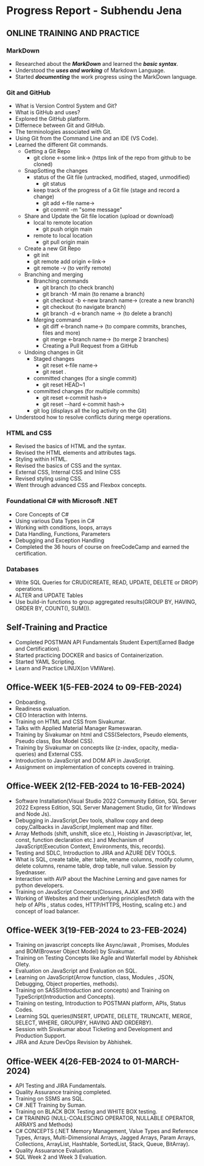 
# Progress Report - Subhendu Jena

## ONLINE TRAINING AND PRACTICE

### MarkDown
  - Researched about the ***MarkDown*** and learned the ***basic syntax***.
  - Understood the ***uses and working*** of Markdown Language.
  - Started ***documenting*** the work progress using the MarkDown language.

### Git and GitHub
  - What is Version Control System and Git?
  - What is GitHub and uses?
  - Explored the GitHub platform. 
  - Differnece between Git and GitHub.
  - The terminologies associated with Git.
  - Using Git from the Command Line and an IDE (VS Code).
  - Learned the different Git commands.
      - Getting a Git Repo
        - git clone <-some link->  (https link of the repo from github to be cloned)
      - SnapSotting the changes
        - status of the Git file (untracked, modified, staged, unmodified)
          - git status
        - keep track of the progress of a Git file (stage and record a change)
          - git add <-file name->
          - git commit -m "some message"
      - Share and Update the Git file location (upload or download)
        - local to remote location
          - git push origin main
        - remote to local location
          - git pull origin main
      - Create a new Git Repo
          - git init
          - git remote add origin <-link->
          - git remote -v (to verify remote)
      - Branching and merging
          - Branching commands
            - git branch (to check branch)
            - git branch -M main (to rename a branch)
            - git checkout -b <-new branch name-> (create a new branch)  
            - git checkout (to navigate branch)
            - git branch -d <-branch name -> (to delete a branch)
          - Merging command
            - git diff <-branch name-> (to compare commits, branches, files and more)
            - git merge <-branch name-> (to merge 2 branches)
            - Creating a Pull Request from a GitHub
      - Undoing changes in Git
          - Staged changes
             - git reset <-file name->
             - git reset .
          - committed changes (for a single commit)
             - git reset HEAD~1
          - committed changes (for multiple commits)
             - git reset <-commit hash->
             - git reset --hard <-commit hash->
          - git log (displays all the log activity on the Git)
  - Understood how to resolve conflicts during merge operations.

### HTML and CSS
   - Revised the basics of HTML and the syntax.
   - Revised the HTML elements and attributes tags.
   - Styling within HTML.
   - Revised the basics of CSS and the syntax.
   - External CSS, Internal CSS and Inline CSS
   - Revised styling using CSS.
   - Went through advanced CSS and Flexbox concepts.

### Foundational C# with Microsoft .NET
   - Core Concepts of C#
   - Using various Data Types in C#
   - Working with conditions, loops, arrays
   - Data Handling, Functions, Parameters
   - Debugging and Exception Handling
   - Completed the 36 hours of course on freeCodeCamp and earned the certification.

### Databases
   - Write SQL Queries for CRUD(CREATE, READ, UPDATE, DELETE or DROP) operations.
   - ALTER and UPDATE Tables
   - Use build-in functions to group aggregated results(GROUP BY, HAVING, ORDER BY, COUNT(), SUM()).

## Self-Training and Practice
   - Completed POSTMAN API Fundamentals Student Expert(Earned Badge and Certification).
   - Started practicing DOCKER and basics of Containerization.
   - Started YAML Scripting.
   - Learn and Practice LINUX(on VMWare).
   
## Office-WEEK 1(5-FEB-2024 to 09-FEB-2024)
   - Onboarding.
   - Readiness evaluation.
   - CEO Interaction with Interns.
   - Training on HTML and CSS from Sivakumar.
   - Talks with Applied Material Manager Rameswaran.
   - Training by Sivakumar on html and CSS(Selectors, Pseudo elements, Pseudo class, Box Model CSS).
   - Training by Sivakumar on concepts like (z-index, opacity, media-queries) and External CSS.
   - Introduction to JavaScript and DOM API in JavaScript.
   - Assignment on implementation of concepts covered in training.

## Office-WEEK 2(12-FEB-2024 to 16-FEB-2024)
   - Software Installation(Visual Studio 2022 Community Edition, SQL Server 2022 Express Edition, SQL Server Management Studio, Git for Windows and Node Js).
   - Debugging in JavaScript,Dev tools, shallow copy and deep copy,Callbacks in JavaScript,Implement map and filter.
   - Array Methods (shift, unshift, slice etc.), Hoisting in Javascript(var, let, const, function declaration etc.) and Mechanism of JavaScript(Execution Context, Environments, this, records).
   - Testing and SDLC, Introduction to JIRA and AZURE DEV TOOLS.
   - What is SQL, create table, alter table, rename columns, modify column, delete columns, rename table, drop table, null value. Session by Syednasser.
   - Interaction with AVP about the Machine Lerning and gave names for python developers.
   - Training on JavaScript Concepts(Closures, AJAX and XHR)
   - Working of Websites and their underlying principles(fetch data with the help of APIs , status codes, HTTP/HTTPS, Hosting, scaling etc.) and concept of load balancer. 

## Office-WEEK 3(19-FEB-2024 to 23-FEB-2024)
   - Training on javascript concepts like Async/await , Promises, Modules and BOM(Browser Object Model) by Sivakumar.
   - Training on Testing Concepts like Agile and Waterfall model by Abhishek Olety.
   - Evaluation on JavaScript and Evaluation on SQL.
   - Learning on JavaScript(Arrow function, class, Modules , JSON, Debugging, Object properties, methods).
   - Training on SASS(Introduction and concepts) and Training on TypeScript(Introduction and Concepts).
   - Training on testing, Introduction to POSTMAN platform, APIs, Status Codes.
   - Learning SQL queries(INSERT, UPDATE, DELETE, TRUNCATE, MERGE, SELECT, WHERE, GROUPBY, HAVING AND ORDERBY).
   - Session with Sivakumar about Ticketing and Development and Production Support.
   - JIRA and Azure DevOps Revision by Abhishek.

## Office-WEEK 4(26-FEB-2024 to 01-MARCH-2024)
   - API Testing and JIRA Fundamentals.
   - Quality Assurance training completed.
   - Training on SSMS ans SQL.
   - C# .NET Training by Suman.
   - Training on BLACK BOX Testing and WHITE BOX testing.
   - C# TRAINING (NULL-COALESCING OPERATOR, NULLABLE OPERATOR, ARRAYS and Methods)
   - C# CONCEPTS (.NET Memory Management, Value Types and Reference Types, Arrays, Multi-Dimensional Arrays, Jagged Arrays, Param Arrays, Collections, ArrayList, Hashtable, SortedList, Stack, Queue, BitArray).
   - Quality Assuarance Evaluation.
   - SQL Week 2 and Week 3 Evaluation.

